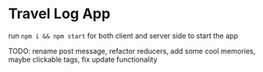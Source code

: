 # Travel Log App

 run ```npm i && npm start``` for both client and server side to start the app

TODO: rename post message, refactor reducers, add some cool memories, maybe clickable tags, fix update functionality

